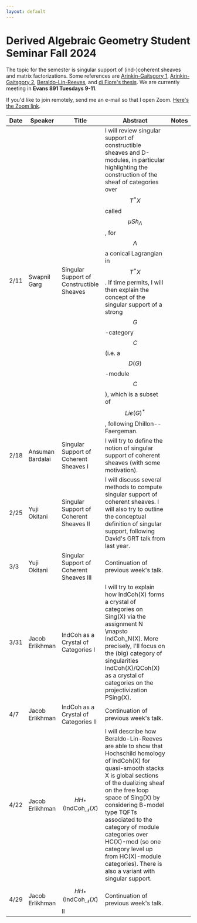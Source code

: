 ```yaml
---
layout: default
---
```


# Derived Algebraic Geometry Student Seminar Fall 2024

The topic for the semester is singular support of (ind-)coherent sheaves and matrix factorizations. Some references are [Arinkin-Gaitsgory 1](https://arxiv.org/abs/1201.6343), [Arinkin-Gaitsgory 2](https://arxiv.org/abs/1412.4394), [Beraldo-Lin-Reeves](https://arxiv.org/abs/2410.10692), and [di Fiore's thesis](https://knowledge.uchicago.edu/record/2022/files/diFiore_uchicago_0330D_14994.pdf). We are currently meeting in **Evans 891 Tuesdays 9-11**.

If you'd like to join remotely, send me an e-mail so that I open Zoom. [Here's the Zoom link](https://berkeley.zoom.us/j/8271009900).

| Date    | Speaker | Title | Abstract|Notes|
| -------- | ------- | -------| ------|----|
|2/11| Swapnil Garg | Singular Support of Constructible Sheaves| I will review singular support of constructible sheaves and D-modules, in particular highlighting the construction of the sheaf of categories over $$T^*X$$ called $$\mu Sh_\Lambda$$, for $$\Lambda$$ a conical Lagrangian in $$T^*X$$. If time permits, I will then explain the concept of the singular support of a strong $$G$$-category $$C$$ (i.e. a $$D(G)$$-module $$C$$), which is a subset of $$Lie(G)^*$$, following Dhillon--Faergeman. | |
|2/18| Ansuman Bardalai | Singular Support of Coherent Sheaves I | I will try to define the notion of singular support of coherent sheaves (with some motivation). | | 
|2/25| Yuji Okitani | Singular Support of Coherent Sheaves II | I will discuss several methods to compute singular support of coherent sheaves. I will also try to outline the conceptual definition of singular support, following David's GRT talk from last year. | | 
|3/3| Yuji Okitani | Singular Support of Coherent Sheaves III | Continuation of previous week's talk. | | 
|3/31| Jacob Erlikhman | IndCoh as a Crystal of Categories I | I will try to explain how IndCoh(X) forms a crystal of categories on Sing(X) via the assignment N \mapsto IndCoh_N(X). More precisely, I'll focus on the (big) category of singularities IndCoh(X)/QCoh(X) as a crystal of categories on the projectivization PSing(X). | | 
|4/7| Jacob Erlikhman | IndCoh as a Crystal of Categories II | Continuation of previous week's talk. | |
|4/22| Jacob Erlikhman | $$HH_*(\mathsf{IndCoh}_{\mathscr{N}}(X)$$ | I will describe how Beraldo-Lin-Reeves are able to show that Hochschild homology of IndCoh(X) for quasi-smooth stacks X is global sections of the dualizing sheaf on the free loop space of Sing(X) by considering B-model type TQFTs associated to the category of module categories over HC(X)-mod (so one category level up from HC(X)-module categories). There is also a variant with singular support. | |
|4/29| Jacob Erlikhman | $$HH_*(\mathsf{IndCoh}_{\mathscr{N}}(X)$$ II| Continuation of previous week's talk. | |
